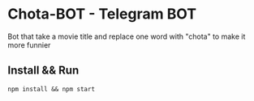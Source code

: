 # Chota-BOT - Telegram BOT

Bot that take a movie title and replace one word with "chota" to make it more funnier

## Install && Run

    npm install && npm start
